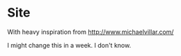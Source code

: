 Site
====

With heavy inspiration from http://www.michaelvillar.com/

I might change this in a week. I don't know.
